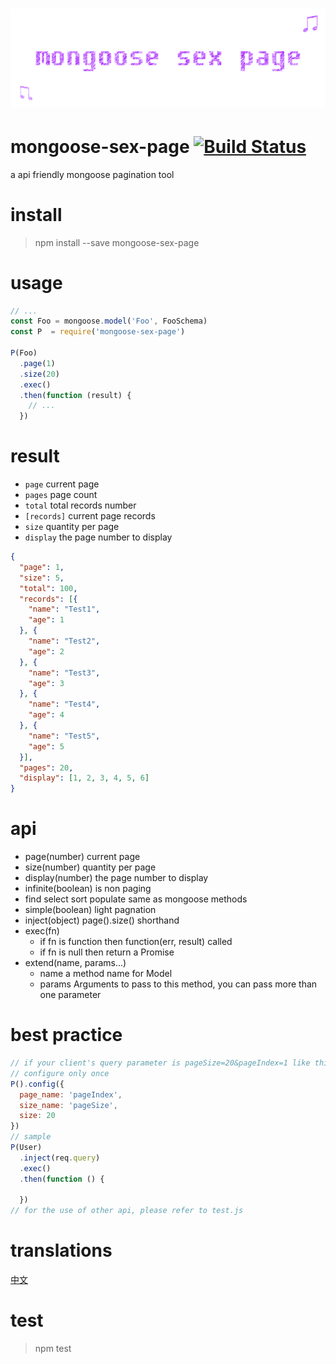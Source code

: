 # ﻿![mongoose-sex-page](static/logo.gif)

# mongoose-sex-page [![Build Status](https://travis-ci.org/dtboy1995/mongoose-sex-page.svg?branch=master)](https://travis-ci.org/dtboy1995/mongoose-sex-page)
a api friendly mongoose pagination tool

# install
> npm install --save mongoose-sex-page

# usage
```javascript
// ...
const Foo = mongoose.model('Foo', FooSchema)
const P  = require('mongoose-sex-page')

P(Foo)
  .page(1)
  .size(20)
  .exec()
  .then(function (result) {
    // ...
  })
```

# result
- `page` current page
- `pages` page count
- `total` total records number
- `[records]` current page records
- `size` quantity per page
- `display` the page number to display

``` json
{
  "page": 1,
  "size": 5,
  "total": 100,
  "records": [{
    "name": "Test1",
    "age": 1
  }, {
    "name": "Test2",
    "age": 2
  }, {
    "name": "Test3",
    "age": 3
  }, {
    "name": "Test4",
    "age": 4
  }, {
    "name": "Test5",
    "age": 5
  }],
  "pages": 20,
  "display": [1, 2, 3, 4, 5, 6]
}
```

# api
- page(number)  current page
- size(number)  quantity per page
- display(number)  the page number to display
- infinite(boolean) is non paging
- find select sort populate  same as mongoose methods
- simple(boolean) light pagnation
- inject(object) page().size() shorthand
- exec(fn)
  - if fn is function then function(err, result) called
  - if fn is null then return a Promise
- extend(name, params...)
  - name a method name for Model
  - params Arguments to pass to this method, you can pass more than one parameter

# best practice
```javascript
// if your client's query parameter is pageSize=20&pageIndex=1 like this, and the number of pages per business is fixed to 20
// configure only once
P().config({
  page_name: 'pageIndex',
  size_name: 'pageSize',
  size: 20
})
// sample
P(User)
  .inject(req.query)
  .exec()
  .then(function () {

  })
// for the use of other api, please refer to test.js
```

# translations
[中文](README_CN.md)

# test
> npm test
